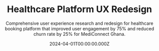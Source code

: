 ---
title: "Healthcare Platform UX Redesign"
subtitle: "Comprehensive user experience research and redesign for healthcare booking platform that improved user engagement by 75% and reduced churn rate by 25% for MediConnect Ghana."
category: "Design & UX"
client: "MediConnect Ghana"
duration: "5 months"
location: "Accra, Ghana"
teamSize: "6 people"
heroImage: "images/ux-redesign/hero.jpg"
featured: true
date: 2024-04-01T00:00:00.000Z
stats:
  - number: "75%"
    label: "Engagement Increase"
  - number: "25%"
    label: "Churn Reduction"
  - number: "50%"
    label: "More Appointments"
  - number: "4.6/5"
    label: "User Rating"
overview: |
  MediConnect Ghana, the country's leading healthcare booking platform, was experiencing declining user engagement and high churn rates despite growing market demand for digital healthcare services. Users were abandoning the platform during the booking process, and feedback indicated frustration with the complex interface.

  I led a comprehensive UX research and redesign project to transform the platform into an intuitive, accessible, and culturally appropriate healthcare solution. The project required deep understanding of diverse user demographics, healthcare provider workflows, and local healthcare practices.

  ### Redesign Focus Areas

  - User journey optimization from search to appointment completion
  - Accessibility improvements for diverse user capabilities
  - Mobile-first design for Ghana's mobile-dominant market
  - Cultural adaptation for local healthcare preferences
  - Provider dashboard enhancement for medical professionals
challenge: |
  The UX challenges were complex and multifaceted:

  - **Complex User Journey:** The booking process involved 8+ steps with confusing navigation and unclear information hierarchy.
  - **Accessibility Barriers:** Platform wasn't accessible to users with visual impairments or limited digital literacy.
  - **Cultural Disconnect:** Interface didn't reflect local healthcare practices or cultural expectations around medical care.
  - **Mobile Experience:** Poor mobile experience despite 85% of users accessing via mobile devices.
  - **Provider Frustration:** Healthcare providers struggled with the complex dashboard for managing appointments and patient information.
  - **Trust Issues:** Users expressed concerns about data privacy and platform credibility.
solution: |
  I implemented a user-centered redesign strategy:

  - **Extensive User Research:** Conducted 50+ user interviews, usability testing sessions, and cultural immersion research across Ghana.
  - **Simplified User Journey:** Reduced booking process from 8 steps to 3, with clear progress indicators and contextual help.
  - **Accessibility First:** Implemented WCAG 2.1 AA compliance with screen reader support, high contrast modes, and large touch targets.
  - **Cultural Adaptation:** Integrated local languages, culturally appropriate imagery, and healthcare practices familiar to Ghanaian users.
  - **Mobile-First Design:** Completely rebuilt mobile experience with touch-optimized interactions and offline capabilities.
  - **Trust Building:** Added provider verification badges, patient reviews, and clear privacy communications.
results: |
  The UX redesign delivered exceptional improvements across all key metrics:

  **User Engagement:** User engagement increased by 75% with session duration rising from 3 minutes to 8 minutes average. Users now complete the booking process at a 68% higher rate.

  **Accessibility Impact:** The platform now serves users with visual impairments and limited digital literacy, expanding the user base by 30% and receiving recognition from Ghana's Disability Rights advocacy groups.

  **Business Growth:** Appointment bookings increased by 50%, and the platform's Net Promoter Score improved from 32 to 71, indicating strong user satisfaction and likelihood to recommend.
timeline:
  - date: "Month 1"
    title: "User Research & Analysis"
    description: "Conducted comprehensive user research, analyzed existing platform data, and identified key pain points."
  - date: "Month 2"
    title: "Design Strategy & Wireframes"
    description: "Developed design strategy, created user personas, and built detailed wireframes for all key user flows."
  - date: "Month 3"
    title: "Visual Design & Prototyping"
    description: "Created high-fidelity designs, interactive prototypes, and conducted initial usability testing."
  - date: "Month 4"
    title: "Development & Integration"
    description: "Worked with development team to implement designs, ensuring accessibility and performance standards."
  - date: "Month 5"
    title: "Testing & Launch"
    description: "Conducted extensive user testing, refined based on feedback, and launched new experience with monitoring."
technologies:
  - icon: "fas fa-paint-brush"
    name: "Figma"
  - icon: "fas fa-mobile-alt"
    name: "Responsive Design"
  - icon: "fas fa-universal-access"
    name: "Accessibility"
  - icon: "fas fa-users"
    name: "User Research"
  - icon: "fas fa-chart-line"
    name: "Analytics"
  - icon: "fas fa-language"
    name: "Localization"
gallery:
  - url: "images/ux-redesign/ux-research-process.jpg"
    alt: "UX Research Process"
  - url: "images/ux-redesign/mobile-interface-design.jpg"
    alt: "Mobile Interface Design"
  - url: "images/ux-redesign/user-testing-session.jpg"
    alt: "User Testing Session"
impactStats:
  - number: "75%"
    label: "Engagement Boost"
  - number: "68%"
    label: "Completion Rate"
  - number: "71"
    label: "Net Promoter Score"
  - number: "30%"
    label: "User Base Growth"
testimonial:
  quote: "Mohammed's approach to UX redesign was thorough and culturally sensitive. He didn't just improve our interface; he helped us understand our users better. The 75% increase in engagement speaks for itself, but more importantly, we're now serving our community more effectively."
  name: "Dr. Ama Sarpong"
  role: "Founder & CEO, MediConnect Ghana"
---
